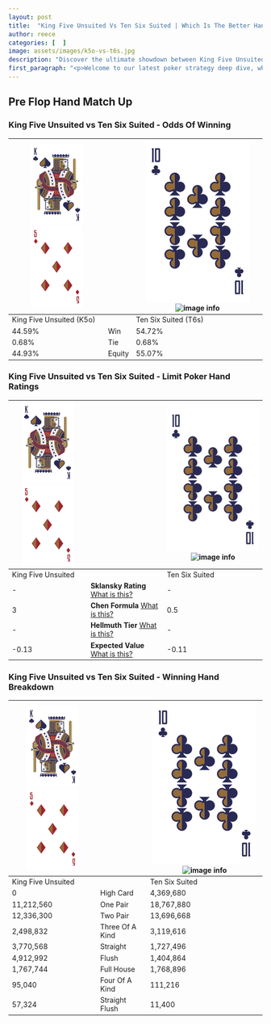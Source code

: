 ```yaml
---
layout: post
title:  "King Five Unsuited Vs Ten Six Suited | Which Is The Better Hand In Poker? A Complete Guide"
author: reece
categories: [  ]
image: assets/images/k5o-vs-t6s.jpg
description: "Discover the ultimate showdown between King Five Unsuited and Ten Six Suited in poker! Uncover the odds, strategies, and scenarios where one hand triumphs over the other. Get ready to up your poker game with this thrilling analysis."
first_paragraph: "<p>Welcome to our latest poker strategy deep dive, where we're pitting two distinct hands against each other in a high-stakes showdown: King Five Unsuited vs Ten Six Suited.</p><p>In the dynamic world of poker, every decision counts, and knowing which hand holds the upper hand is key to your success at the table.</p><p>In this article, we'll dissect these two hands, explore the scenarios where one dominates the other, and equip you with the knowledge to make strategic choices that can tip the odds in your favor.</p><p>Get ready to unravel the intriguing dynamics of these poker hands and elevate your game to new heights.</p>"
---
```




[comment]: # (sp0)

## Pre Flop Hand Match Up

<div class="table hand-ratings" markdown="1"> 



### King Five Unsuited vs Ten Six Suited - Odds Of Winning


    
| ![image info](assets/images/hand1/K.png) ![image info](assets/images/hand1/5o.png) |  | ![image info](assets/images/hand2/T.png) ![image info](assets/images/hand2/6s.png) |
| -------- | -------- | -------- |
| King Five Unsuited (K5o) |  | Ten Six Suited (T6s) |
| 44.59% | Win | 54.72% |
| 0.68% | Tie | 0.68% |
| 44.93% | Equity | 55.07% |




[comment]: # (sp1)



### King Five Unsuited vs Ten Six Suited - Limit Poker Hand Ratings


    
| ![image info](assets/images/hand1/K.png) ![image info](assets/images/hand1/5o.png) |  | ![image info](assets/images/hand2/T.png) ![image info](assets/images/hand2/6s.png) |
| -------- | -------- | -------- |
| King Five Unsuited |  | Ten Six Suited |
| - | **Sklansky Rating** [What is this?](/sklansky-rating-explained) | - |
| 3 | **Chen Formula** [What is this?](/chen-formula-explained) | 0.5 |
| - | **Hellmuth Tier** [What is this?](/Hellmuth-tier-explained) | - |
| -0.13 | **Expected Value** [What is this?](/expected-value-explained) | -0.11 |




[comment]: # (sp2)



### King Five Unsuited vs Ten Six Suited - Winning Hand Breakdown


    
| ![image info](assets/images/hand1/K.png) ![image info](assets/images/hand1/5o.png) |  | ![image info](assets/images/hand2/T.png) ![image info](assets/images/hand2/6s.png) |
| -------- | -------- | -------- |
| King Five Unsuited |  | Ten Six Suited |
| 0 | High Card | 4,369,680 |
| 11,212,560 | One Pair | 18,767,880 |
| 12,336,300 | Two Pair | 13,696,668 |
| 2,498,832 | Three Of A Kind | 3,119,616 |
| 3,770,568 | Straight | 1,727,496 |
| 4,912,992 | Flush | 1,404,864 |
| 1,767,744 | Full House | 1,768,896 |
| 95,040 | Four Of A Kind | 111,216 |
| 57,324 | Straight Flush | 11,400 |




[comment]: # (sp3)



</div>

[comment]: # (sp4)



[comment]: # (sp5)

